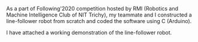 As a part of Following'2020 competition hosted by RMI (Robotics and Machine Intelligence Club of NIT Trichy), my teammate and I constructed a line-follower robot from scratch and coded the software using C (Arduino).

I have attached a working demonstration of the line-follower robot.
